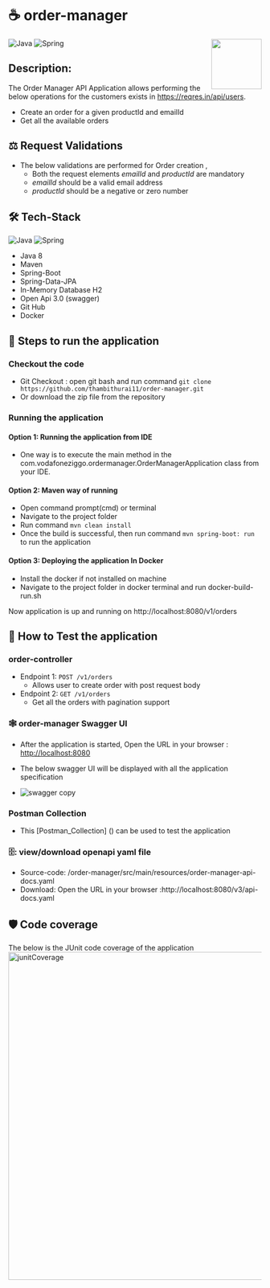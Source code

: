 # ☕ order-manager
<a href="https://foojay.io/works-with-openjdk"><img align="right" src="https://github.com/foojayio/badges/raw/main/works_with_openjdk/Works-with-OpenJDK.png" width="100"></a>


![Java](https://img.shields.io/badge/-Java-000?&logo=Java&logoColor=007396)
![Spring](https://img.shields.io/badge/-Spring-000?&logo=Spring)


## Description:
The Order Manager API Application allows performing the below operations for the customers exists in https://reqres.in/api/users.

  * Create an order for a given productId and emailId
  * Get all the available orders 

## :balance_scale: Request Validations
- The below validations are performed for Order creation ,
  - Both the request elements *emailId* and *productId* are mandatory
  - *emailId* should be a valid email address
  - *productId* should be a negative or zero number
 
## :hammer_and_wrench:	Tech-Stack
![Java](https://img.shields.io/badge/-Java-000?&logo=Java&logoColor=007396)
![Spring](https://img.shields.io/badge/-Spring-000?&logo=Spring)	
- Java 8 
- Maven
- Spring-Boot
- Spring-Data-JPA
- In-Memory Database H2
- Open Api 3.0 (swagger)
- Git Hub
- Docker

## :memo: Steps to run the application
### Checkout the code
- Git Checkout : open git bash and run command `git clone https://github.com/thambithurai11/order-manager.git`
- Or download the zip file from the repository
	
### Running the application 
#### Option 1: Running the application from IDE
 - One way is to execute the main method in the com.vodafoneziggo.ordermanager.OrderManagerApplication class from your IDE.
#### Option 2: Maven way of running
 - Open command prompt(cmd) or terminal
 - Navigate to the project folder
 - Run command `mvn clean install`
 - Once the build is successful, then run command `mvn spring-boot: run` to run the application
#### Option 3: Deploying the application In Docker
 - Install the docker if not installed on machine
 - Navigate to the project folder in docker terminal and run docker-build-run.sh

Now application is up and running on http://localhost:8080/v1/orders

## :test_tube: How to Test the application
### order-controller
- Endpoint 1: `POST /v1/orders`
  - Allows user to create order with post request body
- Endpoint 2: `GET /v1/orders`
  - Get all the orders with pagination support 

### :spider_web:  order-manager Swagger UI
 - After the application is started, Open the URL in your browser : [http://localhost:8080](http://localhost:8080/swagger-ui/index.html)
 - The below swagger UI will be displayed with all the application specification
 
 - ![swagger copy](https://user-images.githubusercontent.com/114624820/198870450-e96cb8bf-d890-41d1-bd7f-db44253563ed.png)

### Postman Collection
 - This [Postman_Collection] () can be used to test the application 

### 🗄️: view/download openapi yaml file 
- Source-code: /order-manager/src/main/resources/order-manager-api-docs.yaml
- Download: Open the URL in your browser :http://localhost:8080/v3/api-docs.yaml

## :shield: Code coverage
The below is the JUnit code coverage of the application
<img width="653" alt="junitCoverage" src="https://user-images.githubusercontent.com/114624820/198869845-97a82fbc-622b-406c-b7db-0d201339c819.PNG">




